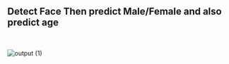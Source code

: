 <h2>Detect Face Then predict Male/Female and also predict age</h2>
<br>

![output (1)](https://github.com/Nirob-0812/Colab_Notebooks/assets/75689692/0296c9fe-3d2d-49bc-9b6b-a5fe5bc28aa7)
